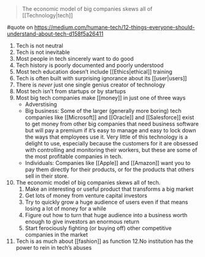>  The economic model of big companies skews all of [[Technology|tech]]

#quote on https://medium.com/humane-tech/12-things-everyone-should-understand-about-tech-d158f5a26411

1. Tech is not neutral
2. Tech is not inevitable
3. Most people in tech sincerely want to do good
4. Tech history is poorly documented and poorly understood
5. Most tech education doesn’t include [[Ethics|ethical]] training
6. Tech is often built with surprising ignorance about its [[user|users]]
7. There is _never_ just one single genius creator of technology
8. Most tech isn’t from startups or by startups
9. Most big tech companies make [[money]] in just one of three ways
	- Adverstising
	- Big business: Some of the larger (generally more boring) tech companies like [[Microsoft]] and [[Oracle]] and [[Salesforce]] exist to get money from other big companies that need business software but will pay a premium if it’s easy to manage and easy to lock down the ways that employees use it. Very little of this technology is a delight to use, especially because the customers for it are obsessed with controlling and monitoring their workers, but these are some of the most profitable companies in tech.
	- Individuals: Companies like [[Apple]] and [[Amazon]] want you to pay them directly for their products, or for the products that others sell in their store.
10. The economic model of big companies skews all of tech.
	1. Make an interesting or useful product that transforms a big market
	2.  Get lots of money from venture capital investors
	3.  Try to quickly grow a huge audience of users even if that means losing a lot of money for a while
	4.  Figure out how to turn that huge audience into a business worth enough to give investors an enormous return
	5.  Start ferociously fighting (or buying off) other competitive companies in the market
11. Tech is as much about [[fashion]] as function
12.No institution has the power to rein in tech’s abuses